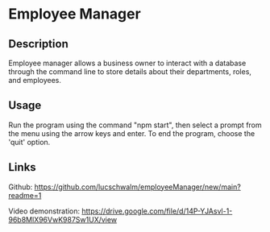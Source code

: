 # Employee Manager 
## Description
Employee manager allows a business owner to interact with a database through the command line to store details about their departments, roles, and employees.

## Usage
Run the program using the command "npm start", then select a prompt from the menu using the arrow keys and enter. To end the program, choose the 'quit' option.

## Links
Github: https://github.com/lucschwalm/employeeManager/new/main?readme=1

Video demonstration: https://drive.google.com/file/d/14P-YJAsvl-1-96b8MlX96VwK987Sw1UX/view
